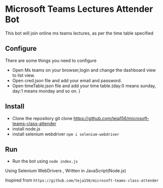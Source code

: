 # Microsoft Teams Lectures Attender Bot

This bot will join online ms teams lectures, as per the time table specified


## Configure 

There are some things you need to configure

- Open Ms teams on your browser,login and change the dashboard view to list view.
- Open cred.json file and add your email and password.
- Open timeTable.json file and add your time table.(day:0 means sunday, day:1 means monday and so on. )

## Install

- Clone the repository git clone https://github.com/teja156/microsoft-teams-class-attender
- install node.js
- install selenium webdriver `npm i selenium-webdriver`

## Run

- Run the bot using `node index.js`

Using Selenium WebDrivers , Written in JavaScript(Node.js) 

Inspired from `https://github.com/teja156/microsoft-teams-class-attender`
